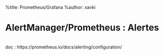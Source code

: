 %title: Prometheus/Grafana
%author: xavki


# AlertManager/Prometheus : Alertes


<br>
doc : https://prometheus.io/docs/alerting/configuration/
